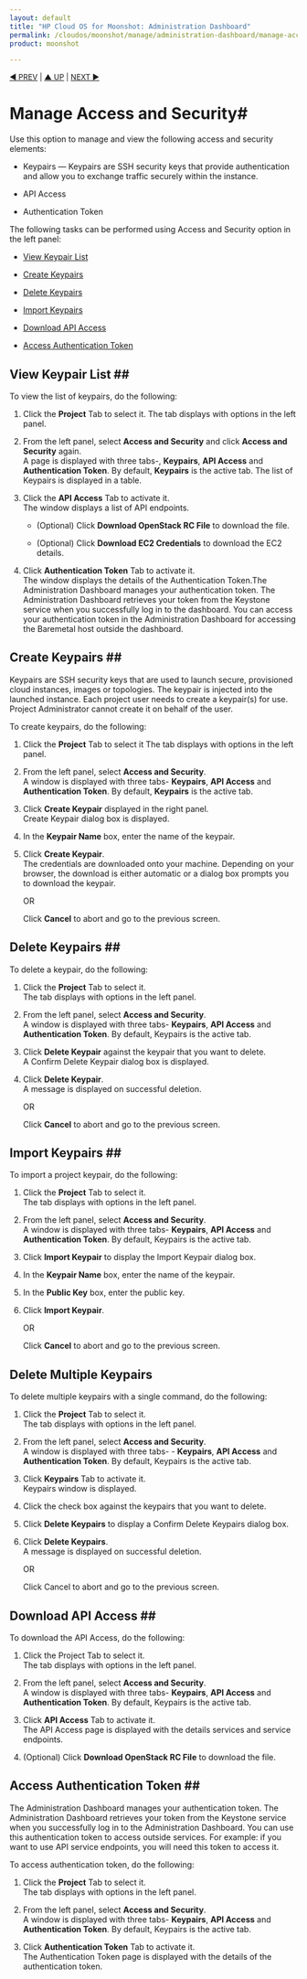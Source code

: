 ```yaml
---
layout: default
title: "HP Cloud OS for Moonshot: Administration Dashboard"
permalink: /cloudos/moonshot/manage/administration-dashboard/manage-access-and-security/
product: moonshot

---
```


<script>

function PageRefresh {
onLoad="window.refresh"
}

PageRefresh();

</script>

<p style="font-size: small;"> <a href="/cloudos/moonshot/manage/administration-dashboard/project-networks/">&#9664; PREV</a> | <a href="/cloudos/moonshot/manage/administration-dashboard/working-with-project-tab/">&#9650; UP</a> | <a href=" /cloudos/moonshot/manage/administration-dashboard/manage-updates-extensions/">NEXT &#9654;</p></a>

# Manage Access and Security#
Use this option to manage and view the following access and security elements:

* Keypairs — Keypairs are SSH security keys that provide authentication and allow you to exchange traffic securely within the instance.

* API Access

* Authentication Token

The following tasks can be performed using Access and Security option in the left panel:

* <a href="#View Keypair List">View Keypair List</a>

* <a href="#Create Keypairs">Create Keypairs</a>

* <a href="#Delete Keypairs">Delete Keypairs</a>

* <a href="#Import Keypairs">Import Keypairs</a>

* <a href="#Download API Access">Download API Access</a>

* <a href="#Access Authentication Token">Access Authentication Token</a>


## View Keypair List ##<a name="View Keypair List"></a>

To view the list of keypairs, do the following:

1.	Click the **Project** Tab to select it.
The tab displays with options in the left panel.

2.	From the left panel, select **Access and Security** and click **Access and Security** again.<br>A page is displayed with three tabs-, **Keypairs**, **API Access** and **Authentication Token**. By default, **Keypairs** is the active tab. The list of Keypairs is displayed in a table.</br>

3.	Click the **API Access** Tab to activate it.<br>The window displays a list of API endpoints.</br>

    * (Optional) Click **Download OpenStack RC File** to download the file.

    * (Optional) Click **Download EC2 Credentials** to download the EC2 details.

4.	Click **Authentication Token** Tab to activate it.<br>The window displays the details of the Authentication Token.The Administration Dashboard manages your authentication token. The Administration Dashboard retrieves your token from the Keystone service when you successfully log in to the dashboard. You can access your authentication token in the Administration Dashboard for accessing the Baremetal host outside the dashboard.</br>

## Create Keypairs ##<a name="Create Keypairs"></a>

Keypairs are SSH security keys that are used to launch secure, provisioned cloud instances, images or topologies. The keypair is injected into the launched instance. Each project user needs to create a keypair(s) for use. Project Administrator cannot create it on behalf of the user.

To create keypairs, do the following:

1.	Click the **Project** Tab to select it
The tab displays with options in the left panel.

2.	From the left panel, select **Access and Security**.<br>
A window is displayed with three tabs- **Keypairs**, **API Access** and **Authentication Token**. By default, **Keypairs** is the active tab.</br>

3.	Click **Create Keypair** displayed in the right panel.<br>Create Keypair dialog box is displayed.</br>

4.	In the **Keypair Name** box, enter the name of the keypair.

5.	Click **Create Keypair**.<br> The credentials are downloaded onto your machine. Depending on your browser, the download is either automatic or a dialog box prompts you to download the keypair.</br>

    OR

    Click **Cancel** to abort and go to the previous screen.


## Delete Keypairs ##<a name="Delete Keypairs"></a>

To delete a keypair, do the following:

1.	Click the **Project** Tab to select it.<br>The tab displays with options in the left panel.</br>

2.	From the left panel, select **Access and Security**.</br>A window is displayed with three tabs- **Keypairs**, **API Access** and **Authentication Token**. By default, Keypairs is the active tab.</br>

3.	Click **Delete Keypair** against the keypair that you want to delete. <br>A Confirm Delete Keypair dialog box is displayed.</br>

4.	Click **Delete Keypair**.<br>A message is displayed on successful deletion.</br>
                                      
    OR 

    Click **Cancel** to abort and go to the previous screen.

## Import Keypairs ##<a name="Import Keypairs"></a>

To import a project keypair, do the following:

1.	Click the **Project** Tab to select it.<br>The tab displays with options in the left panel.</br>

2.	From the left panel, select **Access and Security**.<br>A window is displayed with three tabs- **Keypairs**, **API Access** and **Authentication Token**. By default, Keypairs is the active tab.</br>

3.	Click **Import Keypair** to display the Import Keypair dialog box.

4.	In the **Keypair Name** box, enter the name of the keypair.

5.	In the **Public Key** box, enter the public key.

6.	Click **Import Keypair**.

	OR

	Click **Cancel** to abort and go to the previous screen.

## Delete Multiple Keypairs ##

To delete multiple keypairs with a single command, do the following:

1.	Click the **Project** Tab to select it.<br>The tab displays with options in the left panel.</br>

2.	From the left panel, select **Access and Security**.<br>A window is displayed with three tabs- - **Keypairs**, **API Access** and **Authentication Token**. By default, Keypairs is the active tab.</br>

3.	Click **Keypairs** Tab to activate it.<br>Keypairs window is displayed.</br>

4.	Click the check box against the keypairs that you want to delete.

5.	Click **Delete Keypairs** to display a Confirm Delete Keypairs dialog box.

6.	Click **Delete Keypairs**.<br>A message is displayed on successful deletion.</br> 

    OR

    Click Cancel to abort and go to the previous screen.

## Download API Access ##<a name="Download API Access"></a>

To download the API Access, do the following:

1.	Click the Project Tab to select it.<br>The tab displays with options in the left panel.

2.	From the left panel, select **Access and Security**.<br>A window is displayed with three tabs- **Keypairs**, **API Access** and **Authentication Token**. By default, Keypairs is the active tab.</br>

3.	Click **API Access** Tab to activate it.<br>The API Access page is displayed with the details services and service endpoints.</br>

4.	(Optional) Click **Download OpenStack RC File** to download the file.

## Access Authentication Token ##<a name="Access Authentication Token"></a>

The Administration Dashboard manages your authentication token. The Administration Dashboard retrieves your token from the Keystone service when you successfully log in to the Administration Dashboard. You can use this authentication token to access outside services. For example: if you want to use API service endpoints, you will need this token to access it. 

To access authentication token, do the following:

1.	Click the **Project** Tab to select it.<br>The tab displays with options in the left panel.</br>

2.	From the left panel, select **Access and Security**.<br>A window is displayed with three tabs- **Keypairs**, **API Access** and **Authentication Token**.
By default, Keypairs is the active tab.</br>

3.	Click **Authentication Token** Tab to activate it.<br>The Authentication Token page is displayed with the details of the authentication token.</br>

